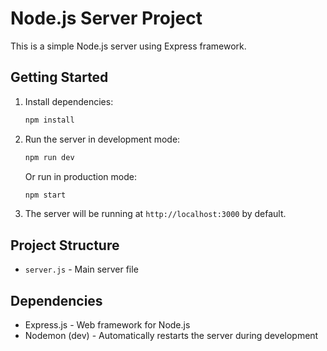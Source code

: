 # Node.js Server Project

This is a simple Node.js server using Express framework.

## Getting Started

1. Install dependencies:
   ```bash
   npm install
   ```

2. Run the server in development mode:
   ```bash
   npm run dev
   ```

   Or run in production mode:
   ```bash
   npm start
   ```

3. The server will be running at `http://localhost:3000` by default.

## Project Structure

- `server.js` - Main server file

## Dependencies

- Express.js - Web framework for Node.js
- Nodemon (dev) - Automatically restarts the server during development 